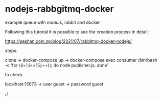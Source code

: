 # nodejs-rabbgitmq-docker
example queue with nodeJs, rabbit and docker


Following this tutorial it is possible to see the creation process in detail;

https://geshan.com.np/blog/2021/07/rabbitmq-docker-nodejs/

steps:

clone -> docker-compose up -> docker-compose exec consumer /bin/bash -c 'for ((i=1;i<=15;i++)); do node publisher.js; done'

to check

localhost:15673 -> user guest -> password guest

;)
